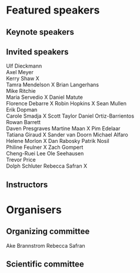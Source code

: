 # Featured speakers

## Keynote speakers


## Invited speakers

Ulf Dieckmann              
Axel Meyer                  
Kerry Shaw                 X  
Tamra Mendelson            X
Brian Langerhans  
Mike Ritchie  
Maria Servedio             X
Daniel Matute  
Florence Debarre           X 
Robin Hopkins              X
Sean Mullen  
Erik Dopman  
Carole Smadja              X
Scott Taylor
Daniel Ortiz-Barrientos  
Rowan Barrett  
Daven Presgraves
Martine Maan               X
Pim Edelaar  
Tatiana Giraud             X
Sander van Doorn
Michael Alfaro  
Helene Morlon              X
Dan Rabosky
Patrik Nosil  
Philine Feulner            X
Zach Gompert  
Cheng-Ruei Lee
Ole Seehausen  
Trevor Price  
Dolph Schluter
Rebecca Safran             X

## Instructors


# Organisers


## Organizing committee

Ake Brannstrom 
Rebecca Safran

## Scientific committee
